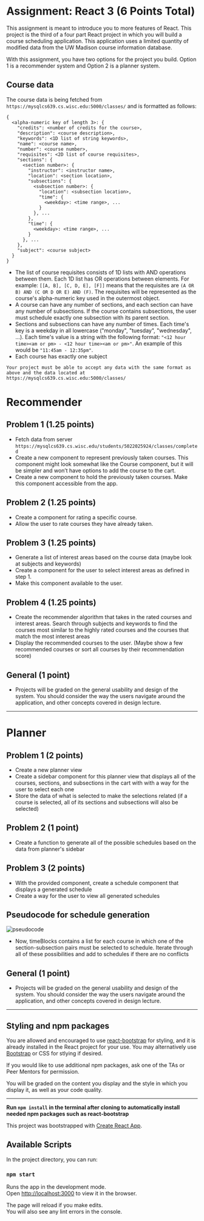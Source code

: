 # Assignment: React 3 (6 Points Total)

This assignment is meant to introduce you to more features of React. This project is the third of a four part React project in which you will build a course scheduling application. This application uses a limited quantity of modified data from the UW Madison course information database.

With this assignment, you have two options for the project you build. Option 1 is a recommender system and Option 2 is a planner system.

## Course data

The course data is being fetched from `https://mysqlcs639.cs.wisc.edu:5000/classes/` and is formatted as follows:

```
{
  <alpha-numeric key of length 3>: {
    "credits": <number of credits for the course>,
    "description": <course description>,
    "keywords": <1D list of string keywords>,
    "name": <course name>,
    "number": <course number>,
    "requisites": <2D list of course requisites>,
    "sections": {
      <section number>: {
        "instructor": <instructor name>,
        "location": <section location>,
        "subsections": {
          <subsection number>: {
            "location": <subsection location>,
            "time": {
              <weekday>: <time range>, ...
            }
          }, ...
        },
        "time": {
          <weekday>: <time range>, ...
        }
      }, ...
    },
    "subject": <course subject>
  }
}
```

- The list of course requisites consists of 1D lists with AND operations between them. Each 1D list has OR operations between elements. For example: `[[A, B], [C, D, E], [F]]` means that the requisites are `(A OR B) AND (C OR D OR E) AND (F)`. The requisites will be represented as the course's alpha-numeric key used in the outermost object.
- A course can have any number of sections, and each section can have any number of subsections. If the course contains subsections, the user must schedule exactly one subsection with its parent section.
- Sections and subsections can have any number of times. Each time's key is a weekday in all lowercase ("monday", "tuesday", "wednesday", ...). Each time's value is a string with the following format: `"<12 hour time><am or pm> - <12 hour time><am or pm>"`. An example of this would be `"11:45am - 12:35pm"`.
- Each course has exactly one subject

```
Your project must be able to accept any data with the same format as above and the data located at https://mysqlcs639.cs.wisc.edu:5000/classes/
```

# Recommender

## Problem 1 (1.25 points)

- Fetch data from server `https://mysqlcs639.cs.wisc.edu/students/5022025924/classes/completed`
- Create a new component to represent previously taken courses. This component might look somewhat like the Course component, but it will be simpler and won’t have options to add the course to the cart.
- Create a new component to hold the previously taken courses. Make this component accessible from the app.

## Problem 2 (1.25 points)

- Create a component for rating a specific course.
- Allow the user to rate courses they have already taken.

## Problem 3 (1.25 points)

- Generate a list of interest areas based on the course data (maybe look at subjects and keywords)
- Create a component for the user to select interest areas as defined in step 1.
- Make this component available to the user.

## Problem 4 (1.25 points)

- Create the recommender algorithm that takes in the rated courses and interest areas. Search through subjects and keywords to find the courses most similar to the highly rated courses and the courses that match the most interest areas
- Display the recommended courses to the user. (Maybe show a few recommended courses or sort all courses by their recommendation score)

## General (1 point)

- Projects will be graded on the general usability and design of the system. You should consider the way the users navigate around the application, and other concepts covered in design lecture.

---

# Planner

## Problem 1 (2 points)

- Create a new planner view
- Create a sidebar component for this planner view that displays all of the courses, sections, and subsections in the cart with with a way for the user to select each one
- Store the data of what is selected to make the selections related (if a course is selected, all of its sections and subsections will also be selected)

## Problem 2 (1 point)

- Create a function to generate all of the possible schedules based on the data from planner's sidebar

## Problem 3 (2 points)

- With the provided component, create a schedule component that displays a generated schedule
- Create a way for the user to view all generated schedules

## Pseudocode for schedule generation

![pseudocode](./docs/pseudocode.jpg)

- Now, timeBlocks contains a list for each course in which one of the section-subsection pairs must be selected to schedule. Iterate through all of these possibilities and add to schedules if there are no conflicts

## General (1 point)

- Projects will be graded on the general usability and design of the system. You should consider the way the users navigate around the application, and other concepts covered in design lecture.

---

## Styling and npm packages

You are allowed and encouraged to use [react-bootstrap](https://react-bootstrap.github.io/) for styling, and it is already installed in the React project for your use. You may alternatively use [Bootstrap](https://getbootstrap.com/) or CSS for stlying if desired.

If you would like to use additional npm packages, ask one of the TAs or Peer Mentors for permission.

You will be graded on the content you display and the style in which you display it, as well as your code quality.

---

**Run `npm install` in the terminal after cloning to automatically install needed npm packages such as react-bootstrap**

This project was bootstrapped with [Create React App](https://github.com/facebook/create-react-app).

## Available Scripts

In the project directory, you can run:

### `npm start`

Runs the app in the development mode.<br>
Open [http://localhost:3000](http://localhost:3000) to view it in the browser.

The page will reload if you make edits.<br>
You will also see any lint errors in the console.
